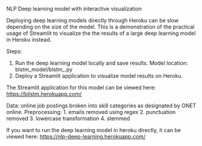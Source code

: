 NLP Deep learning model with interactive visualization 

Deploying deep learning models directly through Heroku can be slow depending on the size of the model.
This is a demonstration of the practical usage of Streamlit to visualize the the results of a large deep learning model in Heroku instead.

Steps:
1. Run the deep learning model locally and save results.
   Model location: blstm_model/blstm_.py
2. Deploy a Streamlit application to visualize model results on Heroku. 

The Streamlit application for this model can be viewed here: https://bilstm.herokuapp.com/

Data: online job postings broken into skill categories as designated by ONET online. Preprocessing: 1. emails removed using regex 2. punctuation removed 3. lowercase transformation 4. stemmed

If you want to run the deep learning model in heroku directly, it can be viewed here: https://nlp-deep-learning.herokuapp.com/



